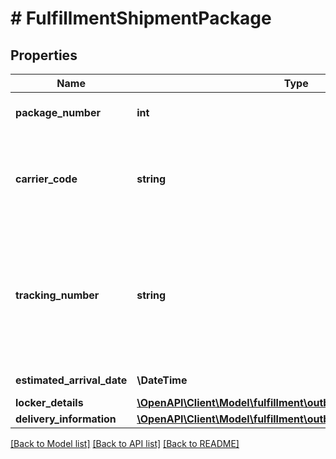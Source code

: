 # # FulfillmentShipmentPackage

## Properties

Name | Type | Description | Notes
------------ | ------------- | ------------- | -------------
**package_number** | **int** | Identifies a package in a shipment. |
**carrier_code** | **string** | Identifies the carrier who will deliver the shipment to the recipient. |
**tracking_number** | **string** | The tracking number, if provided, can be used to obtain tracking and delivery information. | [optional]
**estimated_arrival_date** | **\DateTime** | Date timestamp | [optional]
**locker_details** | [**\OpenAPI\Client\Model\fulfillment\outbound\LockerDetails**](LockerDetails.md) |  | [optional]
**delivery_information** | [**\OpenAPI\Client\Model\fulfillment\outbound\DeliveryInformation**](DeliveryInformation.md) |  | [optional]

[[Back to Model list]](../../README.md#models) [[Back to API list]](../../README.md#endpoints) [[Back to README]](../../README.md)
